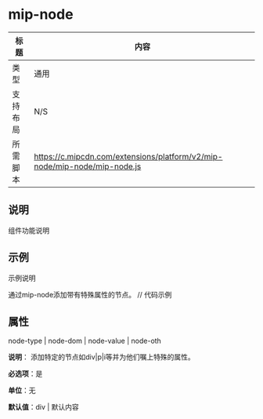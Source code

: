 # mip-node

标题|内容
----|----
类型|通用
支持布局|N/S
所需脚本| https://c.mipcdn.com/extensions/platform/v2/mip-node/mip-node/mip-node.js

## 说明

组件功能说明

## 示例

示例说明

通过mip-node添加带有特殊属性的节点。
// 代码示例
<mip-node node-type="ababab" node-dom="ccc" node-value="xxxx" node-oth="xzxzzxz"></mip-node>

## 属性
node-type | node-dom | node-value | node-oth

**说明**：
添加特定的节点如div|p|i等并为他们嘱上特殊的属性。 

**必选项**：是

**单位**：无

**默认值**：div | 默认内容